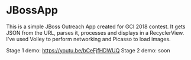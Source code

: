 # JBossApp
This is a simple JBoss Outreach App created for GCI 2018 contest. 
It gets JSON from the URL, parses it, processes and displays in a RecyclerView.
I've used Volley to perform networking and Picasso to load images.

Stage 1 demo: https://youtu.be/bCeFjfHDWUQ
Stage 2 demo: soon
